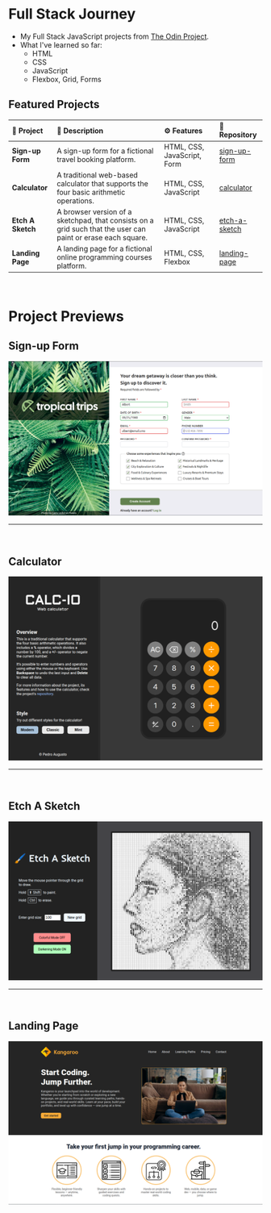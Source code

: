 # Full Stack Journey

- My Full Stack JavaScript projects from [The Odin Project](https://www.theodinproject.com/).
- What I've learned so far:
    - HTML
    - CSS
    - JavaScript
    - Flexbox, Grid, Forms

## Featured Projects

| 📝 __Project__ | 📕 __Description__ | ⚙️ __Features__ | 📁 __Repository__ |
| :------------- | :----------------- | :-------------- | :-------------------- |
| **Sign-up Form** | A sign-up form for a fictional travel booking platform. | HTML, CSS, JavaScript, Form | [sign-up-form](<https://github.com/PedroASB/sign-up-form>) |
| **Calculator** | A traditional web-based calculator that supports the four basic arithmetic operations. | HTML, CSS, JavaScript | [calculator](<https://github.com/PedroASB/calculator>) |
| **Etch A Sketch** | A browser version of a sketchpad, that consists on a grid such that the user can paint or erase each square. | HTML, CSS, JavaScript | [etch-a-sketch](<https://github.com/PedroASB/etch-a-sketch>) |
| **Landing Page** | A landing page for a fictional online programming courses platform. | HTML, CSS, Flexbox | [landing-page](<https://github.com/PedroASB/landing-page>) |

<br>


# Project Previews

## Sign-up Form
![Sign-up Form Screenshot](<./intermediate-html-css/screenshots/sign-up-form-screenshot.png>)

---
<br>

## Calculator
![Calculator Screenshot](<./foundations/screenshots/calculator-screenshot.png>)

---
<br>

## Etch A Sketch
![Etch A Sketch Screenshot](<./foundations/screenshots/etch-a-sketch-screenshot.png>)

---
<br>

## Landing Page
![Landing Page Screenshot](<./foundations/screenshots/landing-page-screenshot.png>)

